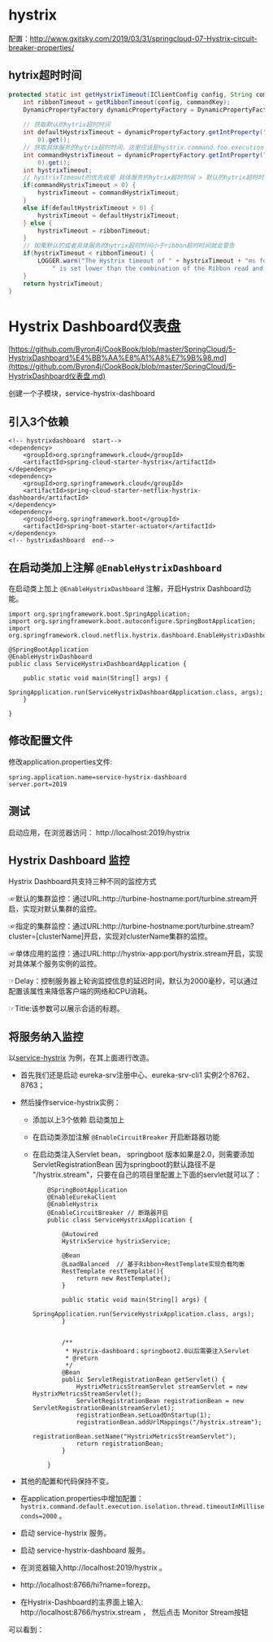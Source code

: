 # hystrix

配置：http://www.gxitsky.com/2019/03/31/springcloud-07-Hystrix-circuit-breaker-properties/



## hytrix超时时间

```java
protected static int getHystrixTimeout(IClientConfig config, String commandKey) {
	int ribbonTimeout = getRibbonTimeout(config, commandKey);
	DynamicPropertyFactory dynamicPropertyFactory = DynamicPropertyFactory.getInstance();
	
	// 获取默认的hytrix超时时间
	int defaultHystrixTimeout = dynamicPropertyFactory.getIntProperty("hystrix.command.default.execution.isolation.thread.timeoutInMilliseconds",
		0).get();
	// 获取具体服务的hytrix超时时间，这里应该是hystrix.command.foo.execution.isolation.thread.timeoutInMilliseconds
	int commandHystrixTimeout = dynamicPropertyFactory.getIntProperty("hystrix.command." + commandKey + ".execution.isolation.thread.timeoutInMilliseconds",
		0).get();
	int hystrixTimeout;
	// hystrixTimeout的优先级是 具体服务的hytrix超时时间 > 默认的hytrix超时时间 > ribbon超时时间
	if(commandHystrixTimeout > 0) {
		hystrixTimeout = commandHystrixTimeout;
	}
	else if(defaultHystrixTimeout > 0) {
		hystrixTimeout = defaultHystrixTimeout;
	} else {
		hystrixTimeout = ribbonTimeout;
	}
	// 如果默认的或者具体服务的hytrix超时时间小于ribbon超时时间就会警告
	if(hystrixTimeout < ribbonTimeout) {
		LOGGER.warn("The Hystrix timeout of " + hystrixTimeout + "ms for the command " + commandKey +
			" is set lower than the combination of the Ribbon read and connect timeout, " + ribbonTimeout + "ms.");
	}
	return hystrixTimeout;
}
```



# Hystrix Dashboard仪表盘

[https://github.com/Byron4j/CookBook/blob/master/SpringCloud/5-HystrixDashboard%E4%BB%AA%E8%A1%A8%E7%9B%98.md](https://github.com/Byron4j/CookBook/blob/master/SpringCloud/5-HystrixDashboard仪表盘.md)

创建一个子模块，service-hystrix-dashboard

## 引入3个依赖

```
<!-- hystrixdashboard  start-->
<dependency>
    <groupId>org.springframework.cloud</groupId>
    <artifactId>spring-cloud-starter-hystrix</artifactId>
</dependency>
<dependency>
    <groupId>org.springframework.cloud</groupId>
    <artifactId>spring-cloud-starter-netflix-hystrix-dashboard</artifactId>
</dependency>
<dependency>
    <groupId>org.springframework.boot</groupId>
    <artifactId>spring-boot-starter-actuator</artifactId>
</dependency>
<!-- hystrixdashboard  end-->
```

## 在启动类加上注解 `@EnableHystrixDashboard`

在启动类上加上 `@EnableHystrixDashboard` 注解，开启Hystrix Dashboard功能。

```
import org.springframework.boot.SpringApplication;
import org.springframework.boot.autoconfigure.SpringBootApplication;
import org.springframework.cloud.netflix.hystrix.dashboard.EnableHystrixDashboard;

@SpringBootApplication
@EnableHystrixDashboard
public class ServiceHystrixDashboardApplication {

    public static void main(String[] args) {
        SpringApplication.run(ServiceHystrixDashboardApplication.class, args);
    }

}
```

## 修改配置文件

修改application.properties文件:

```
spring.application.name=service-hystrix-dashboard
server.port=2019
```

## 测试

启动应用，在浏览器访问： http://localhost:2019/hystrix

## Hystrix Dashboard 监控

Hystrix Dashboard共支持三种不同的监控方式

☞默认的集群监控：通过URL:http://turbine-hostname:port/turbine.stream开启，实现对默认集群的监控。

☞指定的集群监控：通过URL:http://turbine-hostname:port/turbine.stream?cluster=[clusterName]开启，实现对clusterName集群的监控。

☞单体应用的监控：通过URL:http://hystrix-app:port/hystrix.stream开启，实现对具体某个服务实例的监控。

☞Delay：控制服务器上轮询监控信息的延迟时间，默认为2000毫秒，可以通过配置该属性来降低客户端的网络和CPU消耗。

☞Title:该参数可以展示合适的标题。

## 将服务纳入监控

以[service-hystrix](https://github.com/Byron4j/CookBook/blob/master/SpringCloud/4-Hystrix熔断器.md) 为例，在其上面进行改造。

- 首先我们还是启动 eureka-srv注册中心、eureka-srv-cli1 实例2个8762、8763；

- 然后操作service-hystrix实例：

  - 添加以上3个依赖 启动类加上

  - 在启动类添加注解 `@EnableCircuitBreaker` 开启断路器功能

  - 在启动类注入Servlet bean， springboot 版本如果是2.0，则需要添加 ServletRegistrationBean 因为springboot的默认路径不是 "/hystrix.stream"，只要在自己的项目里配置上下面的servlet就可以了：

    ```
        @SpringBootApplication
        @EnableEurekaClient
        @EnableHystrix
        @EnableCircuitBreaker // 断路器开启
        public class ServiceHystrixApplication {
        
            @Autowired
            HystrixService hystrixService;
        
            @Bean
            @LoadBalanced  // 基于Ribbon+RestTemplate实现负载均衡
            RestTemplate restTemplate(){
                return new RestTemplate();
            }
        
            public static void main(String[] args) {
                SpringApplication.run(ServiceHystrixApplication.class, args);
            }
        
        
            /**
             * Hystrix-dashboard；springboot2.0以后需要注入Servlet
             * @return
             */
            @Bean
            public ServletRegistrationBean getServlet() {
                HystrixMetricsStreamServlet streamServlet = new HystrixMetricsStreamServlet();
                ServletRegistrationBean registrationBean = new ServletRegistrationBean(streamServlet);
                registrationBean.setLoadOnStartup(1);
                registrationBean.addUrlMappings("/hystrix.stream");
                registrationBean.setName("HystrixMetricsStreamServlet");
                return registrationBean;
            }
        
        }
    ```

- 其他的配置和代码保持不变。

- 在application.properties中增加配置： `hystrix.command.default.execution.isolation.thread.timeoutInMilliseconds=2000` 。

- 启动 service-hystrix 服务。

- 启动 service-hystrix-dashboard 服务。

- 在浏览器输入http://localhost:2019/hystrix 。

- http://localhost:8766/hi?name=forezp。

- 在Hystrix-Dashboard的主界面上输入: http://localhost:8766/hystrix.stream ， 然后点击 Monitor Stream按钮

可以看到：

